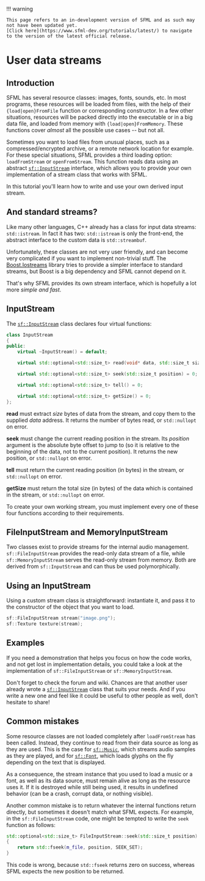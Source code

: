 !!! warning

    This page refers to an in-development version of SFML and as such may not have been updated yet.  
    [Click here](https://www.sfml-dev.org/tutorials/latest/) to navigate to the version of the latest official release.

# User data streams

## Introduction

SFML has several resource classes: images, fonts, sounds, etc.
In most programs, these resources will be loaded from files, with the help of their `{load|open}FromFile` function or corresponding constructor.
In a few other situations, resources will be packed directly into the executable or in a big data file, and loaded from memory with `{load|open}FromMemory`.
These functions cover _almost_ all the possible use cases -- but not all.

Sometimes you want to load files from unusual places, such as a compressed/encrypted archive, or a remote network location for example.
For these special situations, SFML provides a third loading option: `loadFromStream` or `openFromStream`.
This function reads data using an abstract [`sf::InputStream`](https://www.sfml-dev.org/documentation/3.0.0/classsf_1_1InputStream.php "sf::InputStream documentation") interface, which allows you to provide your own implementation of a stream class that works with SFML.

In this tutorial you'll learn how to write and use your own derived input stream.

## And standard streams?

Like many other languages, C++ already has a class for input data streams: `std::istream`.
In fact it has two: `std::istream` is only the front-end, the abstract interface to the custom data is `std::streambuf`.

Unfortunately, these classes are not very user friendly, and can become very complicated if you want to implement non-trivial stuff.
The [Boost.Iostreams](http://www.boost.org/doc/libs/1_49_0/libs/iostreams/doc/index.html "Boost.Iostreams") library tries to provide a simpler interface to standard streams, but Boost is a big dependency and SFML cannot depend on it.

That's why SFML provides its own stream interface, which is hopefully a lot more _simple and fast_.

## InputStream

The [`sf::InputStream`](https://www.sfml-dev.org/documentation/3.0.0/classsf_1_1InputStream.php "sf::InputStream documentation") class declares four virtual functions:

```cpp
class InputStream
{
public:
    virtual ~InputStream() = default;

    virtual std::optional<std::size_t> read(void* data, std::size_t size) = 0;

    virtual std::optional<std::size_t> seek(std::size_t position) = 0;

    virtual std::optional<std::size_t> tell() = 0;

    virtual std::optional<std::size_t> getSize() = 0;
};
```

**read** must extract _size_ bytes of data from the stream, and copy them to the supplied _data_ address.
It returns the number of bytes read, or `std::nullopt` on error.

**seek** must change the current reading position in the stream.
Its _position_ argument is the absolute byte offset to jump to (so it is relative to the beginning of the data, not to the current position).
It returns the new position, or `std::nullopt` on error.

**tell** must return the current reading position (in bytes) in the stream, or `std::nullopt` on error.

**getSize** must return the total size (in bytes) of the data which is contained in the stream, or `std::nullopt` on error.

To create your own working stream, you must implement every one of these four functions according to their requirements.

## FileInputStream and MemoryInputStream

Two classes exist to provide streams for the internal audio management.
`sf::FileInputStream` provides the read-only data stream of a file, while `sf::MemoryInputStream` serves the read-only stream from memory.
Both are derived from `sf::InputStream` and can thus be used polymorphically.

## Using an InputStream

Using a custom stream class is straightforward: instantiate it, and pass it to the constructor of the object that you want to load.

```cpp
sf::FileInputStream stream("image.png");
sf::Texture texture(stream);
```

## Examples

If you need a demonstration that helps you focus on how the code works, and not get lost in implementation details, you could take a look at the implementation of `sf::FileInputStream` or `sf::MemoryInputStream`.

Don't forget to check the forum and wiki.
Chances are that another user already wrote a [`sf::InputStream`](https://www.sfml-dev.org/documentation/3.0.0/classsf_1_1InputStream.php "sf::InputStream documentation") class that suits your needs.
And if you write a new one and feel like it could be useful to other people as well, don't hesitate to share!

## Common mistakes

Some resource classes are not loaded completely after `loadFromStream` has been called.
Instead, they continue to read from their data source as long as they are used.
This is the case for [`sf::Music`](https://www.sfml-dev.org/documentation/3.0.0/classsf_1_1Music.php "sf::Music documentation"), which streams audio samples as they are played, and for [`sf::Font`](https://www.sfml-dev.org/documentation/3.0.0/classsf_1_1Font.php "sf::Font documentation"), which loads glyphs on the fly depending on the text that is displayed.

As a consequence, the stream instance that you used to load a music or a font, as well as its data source, must remain alive as long as the resource uses it.
If it is destroyed while still being used, it results in undefined behavior (can be a crash, corrupt data, or nothing visible).

Another common mistake is to return whatever the internal functions return directly, but sometimes it doesn't match what SFML expects.
For example, in the `sf::FileInputStream` code, one might be tempted to write the `seek` function as follows:

```cpp
std::optional<std::size_t> FileInputStream::seek(std::size_t position)
{
    return std::fseek(m_file, position, SEEK_SET);
}
```

This code is wrong, because `std::fseek` returns zero on success, whereas SFML expects the new position to be returned.

